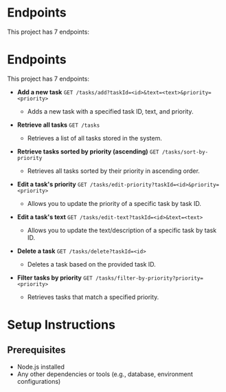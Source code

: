 

# Endpoints
This project has 7 endpoints:

# Endpoints

This project has 7 endpoints:

*   **Add a new task** `GET /tasks/add?taskId=<id>&text=<text>&priority=<priority>`
    *   Adds a new task with a specified task ID, text, and priority.

*   **Retrieve all tasks** `GET /tasks`
    *   Retrieves a list of all tasks stored in the system.

*   **Retrieve tasks sorted by priority (ascending)** `GET /tasks/sort-by-priority`
    *   Retrieves all tasks sorted by their priority in ascending order.

*   **Edit a task's priority** `GET /tasks/edit-priority?taskId=<id>&priority=<priority>`
    *   Allows you to update the priority of a specific task by task ID.

*   **Edit a task's text** `GET /tasks/edit-text?taskId=<id>&text=<text>`
    *   Allows you to update the text/description of a specific task by task ID.

*   **Delete a task** `GET /tasks/delete?taskId=<id>`
    *   Deletes a task based on the provided task ID.

*   **Filter tasks by priority** `GET /tasks/filter-by-priority?priority=<priority>`
    *   Retrieves tasks that match a specified priority.

# Setup Instructions

## Prerequisites

*   Node.js installed
*   Any other dependencies or tools (e.g., database, environment configurations)





